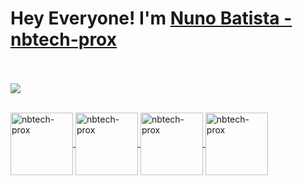 # Hey Everyone! I'm [Nuno Batista - nbtech-prox](https://github.com/nbtech-prox)
<br><br>
![](https://github.com/amandewatnitrr/amandewatnitrr/blob/main/header_.png)
<br><br>
<p>
  <a href="https://github.com/nbtech-prox">
    <img align="center" alt="nbtech-prox" width="100px" src="https://img.shields.io/badge/GitHub-100000?style=for-the-badge&logo=github&logoColor=white" />
  </a>
  <a href="https://www.facebook.com/NBon.informatica">
    <img align="center" alt="nbtech-prox" width="100px" src="https://img.shields.io/badge/Facebook-1877F2?style=for-the-badge&logo=facebook&logoColor=white" />
  </a>
  <a href="https://www.instagram.com/nbon.informatica/">
    <img align="center" alt="nbtech-prox" width="100px" src="https://img.shields.io/badge/Instagram-E4405F?style=for-the-badge&logo=instagram&logoColor=white" />
  </a>
  <a href="https://www.tiktok.com/@nuno.batista27">
    <img align="center" alt="nbtech-prox" width="100px" src="https://img.shields.io/badge/TikTok-000000?style=for-the-badge&logo=tiktok&logoColor=white" />
  </a>
</p>
